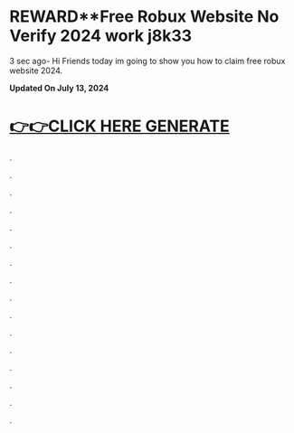 # REWARD**Free Robux Website No Verify 2024 work j8k33 
3 sec ago- Hi Friends today im going to show you how to claim free robux website 2024.

**Updated On July 13, 2024**

[👉👉CLICK HERE GENERATE](https://t.co/8aqIb89W3S)
==================================================

.

.

.

.

.

.

.

.

.

.

.

.

.

.

.

.
